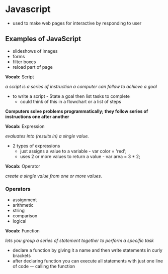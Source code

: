 # Javascript

- used to make web pages for interactive by responding to user

## Examples of JavaScript

- slideshows of images
- forms
- filter boxes
- reload part of page


**Vocab:** Script

*a script is a series of instruction a computer can follow to achieve a goal*

- to write a script - State a goal then list tasks to complete
    - could think of this in a flowchart or a list of steps


**Computers solve problems programmatically; they follow series of instructions one after another** 

**Vocab:** Expression

*evaluates into (results in) a single value.*

- 2 types of expressions
    - just assigns a value to a variable - var color = 'red';
    - uses 2 or more values to return a value - var area = 3 * 2;


**Vocab:** Operator

*create a single value from one or more values.*

### Operators
- assignment
- arithmetic
- string
- comparison
- logical


**Vocab:** Function

*lets you group a series of statement together to perform a specific task*

- declare a function by giving it a name and then write statements in curly brackets
- after declaring function you can execute all statements with just one line of code -- calling the function
